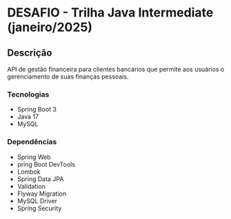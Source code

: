 # DESAFIO - Trilha Java Intermediate (janeiro/2025) 

## Descrição
API de gestão financeira para clientes bancários que permite aos usuários o gerenciamento de suas finanças pessoais.

### Tecnologias
* Spring Boot 3
* Java 17
* MySQL

### Dependências
* Spring Web
* pring Boot DevTools
* Lombok
* Spring Data JPA
* Validation
* Flyway Migration
* MySQL Driver
* Spring Security